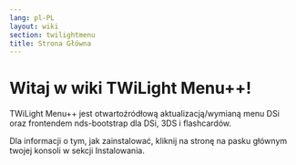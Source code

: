 ```yaml
---
lang: pl-PL
layout: wiki
section: twilightmenu
title: Strona Główna
---
```


# Witaj w wiki TWiLight Menu++!

TWiLight Menu++ jest otwartoźródłową aktualizacją/wymianą menu DSi oraz frontendem nds-bootstrap dla DSi, 3DS i flashcardów.

Dla informacji o tym, jak zainstalować, kliknij na stronę na pasku głównym twojej konsoli w sekcji Instalowania.

